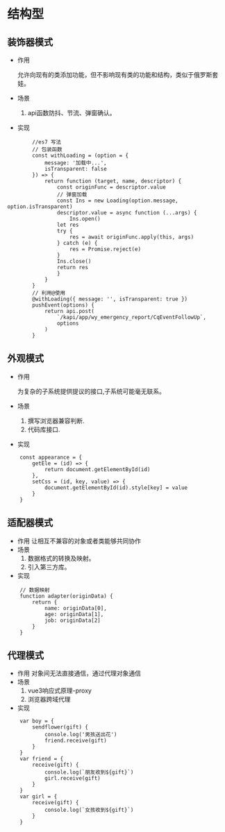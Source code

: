 # 结构型

## 装饰器模式
* 作用
    
    允许向现有的类添加功能，但不影响现有类的功能和结构，类似于俄罗斯套娃。
* 场景

    1. api函数防抖、节流、弹窗确认。
* 实现
```
        //es7 写法
        // 包装函数
        const withLoading = (option = {
            message: '加载中...',
            isTransparent: false
        }) => {
            return function (target, name, descriptor) {
                const originFunc = descriptor.value
                // 弹窗加载
                const Ins = new Loading(option.message, option.isTransparent)
                descriptor.value = async function (...args) {
                    Ins.open()
                let res
                try {
                    res = await originFunc.apply(this, args)
                } catch (e) {
                    res = Promise.reject(e)
                }
                Ins.close()
                return res
                }
            }
        }
        // 利用@使用
        @withLoading({ message: '', isTransparent: true })
        pushEvent(options) {
            return api.post(
                `/kapi/app/wy_emergency_report/CqEventFollowUp`,
                options
            )
        }
```
## 外观模式
* 作用
    
    为复杂的子系统提供提议的接口,子系统可能毫无联系。
* 场景

    1. 撰写浏览器兼容判断.
    2. 代码库接口.
* 实现
```
    const appearance = {
        getEle = (id) => {
            return document.getElementById(id)
        },
        setCss = (id, key, value) => {
            document.getElementById(id).style[key] = value
        }
    }
```
## 适配器模式
* 作用
    让相互不兼容的对象或者类能够共同协作
* 场景
    1. 数据格式的转换及映射。
    2. 引入第三方库。
* 实现
```
    // 数据映射
    function adapter(originData) {
        return {
            name: originData[0],
            age: originData[1],
            job: originData[2]
        }
    }
```
## 代理模式
* 作用
    对象间无法直接通信，通过代理对象通信
* 场景
    1. vue3响应式原理-proxy
    2. 浏览器跨域代理
* 实现
```
    var boy = {
        sendflower(gift) {
            console.log('男孩送出花')
            friend.receive(gift)
        }
    }
    var friend = {
        receive(gift) {
            console.log(`朋友收到${gift}`)
            girl.receive(gift)
        }
    }
    var girl = {
        receive(gift) {
            console.log(`女孩收到${gift}`)
        }
    }
```
